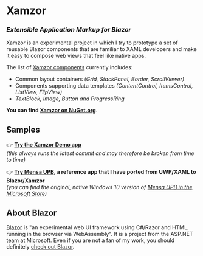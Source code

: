 # Xamzor
### _E**x**tensible **A**pplication **M**arkup for Bla**zor**_

Xamzor is an experimental project in which I try to prototype a set of reusable Blazor components that are familiar to XAML developers and make it easy to compose web views that feel like native apps.

The list of [Xamzor components](https://github.com/SvenEV/Xamzor/tree/master/Xamzor/UI/Components) currently includes:
* Common layout containers *(Grid, StackPanel, Border, ScrollViewer)*
* Components supporting data templates
  *(ContentControl, ItemsControl, ListView, FlipView)*
* *TextBlock, Image, Button and ProgressRing*

**You can find [Xamzor on NuGet.org](https://www.nuget.org/packages/Xamzor)**.

## Samples

👉 **[Try the Xamzor Demo app](http://xamzor.azurewebsites.net/)**  
*(this always runs the latest commit and may therefore be broken from time to time)*

👉 **[Try Mensa UPB](https://mensa-upb-preview.azurewebsites.net/), a reference app that I have ported from UWP/XAML to Blazor/Xamzor**  
*(you can find the original, native Windows 10 version of [Mensa UPB in the Microsoft Store](https://www.microsoft.com/store/productId/9WZDNCRDKRSX))*

## About Blazor
[Blazor](https://github.com/aspnet/Blazor) is "an experimental web UI framework using C#/Razor and HTML, running in the browser via WebAssembly". It is a project from the ASP.NET team at Microsoft. Even if you are not a fan of my work, you should definitely [check out Blazor](https://github.com/aspnet/Blazor).
